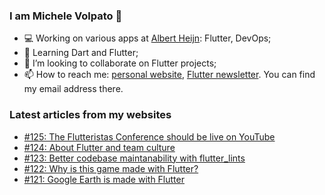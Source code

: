 ### I am Michele Volpato 👋

- 💻 Working on various apps at [Albert Heijn](https://github.com/RoyalAholdDelhaize): Flutter, DevOps;
- 🌱 Learning Dart and Flutter;
- 📱 I’m looking to collaborate on Flutter projects;
- 📫 How to reach me: [personal website](https://volpato.dev), [Flutter newsletter](https://flutternewsletter.volpato.dev). You can find my email address there.

### Latest articles from my websites

<!-- BLOG-POST-LIST:START -->
- [#125: The Flutteristas Conference should be live on YouTube](https://flutternewsletter.volpato.dev/news/125-the-flutteristas-conference-should-be-live-on-youtube/)
- [#124: About Flutter and team culture](https://flutternewsletter.volpato.dev/news/124-about-flutter-and-team-culture/)
- [#123: Better codebase maintanability with flutter_lints](https://flutternewsletter.volpato.dev/news/123-better-codebase-maintanability-with-flutter_lints/)
- [#122: Why is this game made with Flutter?](https://flutternewsletter.volpato.dev/news/122-why-is-this-game-made-with-flutter/)
- [#121: Google Earth is made with Flutter](https://flutternewsletter.volpato.dev/news/121-google-earth-is-made-with-flutter/)
<!-- BLOG-POST-LIST:END -->
